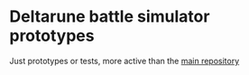 # Deltarune battle simulator prototypes

Just prototypes or tests, more active than the [main repository](https://github.com/WorldOfFunYT/deltarune-battle-simulator)

